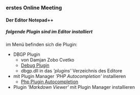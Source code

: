 ### erstes Online Meeting

#### Der Editor Notepad++

##### folgende Plugin sind im Editor installiert

im Menü befinden sich die Plugin:
 +  DBGP Plugin
 	+ von Damjan Zobo Cvetko 	
 	+ [Debug Plugin](https://sourceforge.net/projects/npp-plugins/files/DBGP%20Plugin/)  
 	+ dbgp.dll in das *'plugins'* Verzeichnis des Editore
 +  mit Plugin Manager *'PHP Autocompletion'* installieren
 	+ [Php Plugin Autocompletion](https://github.com/StanDog/npp-phpautocompletion) 
 +  Plugin *'Markdown Viewer'* mit Plugin Manager installieren